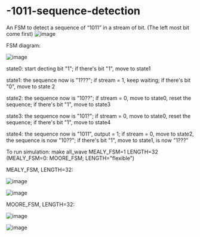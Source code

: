 # -1011-sequence-detection
An FSM to detect a sequence of “1011” in a stream of bit. (The left most bit come first)
![image](https://github.com/user-attachments/assets/7a192583-f178-4a70-9578-54961ea707c5)

FSM diagram:


![image](https://github.com/user-attachments/assets/f9fcccfc-1ed4-4262-b14f-24c10369408f)


state0: start decting bit "1"; if there's bit "1", move to state1

state1: the sequence now is "1???"; if stream = 1, keep waiting; if there's bit "0", move to state 2

state2: the sequence now is "10??"; if stream = 0, move to state0, reset the sequence; if there's bit "1", move to state3

state3: the sequence now is "101?"; if stream = 0, move to state0, reset the sequence; if there's bit "1", move to state4

state4: the sequence now is "1011", output = 1; if stream = 0, move to state2, the sequence is now "10??"; if there's bit "1", move to state1, is now "1???"

To run simulation:
make all_wave MEALY_FSM=1 LENGTH=32 (MEALY_FSM=0: MOORE_FSM; LENGTH="flexible")

MEALY_FSM, LENGTH=32:

![image](https://github.com/user-attachments/assets/c891a5db-0b64-4edf-bc1e-a794ccd3568b)

![image](https://github.com/user-attachments/assets/06912eb4-3f15-4338-8f64-808aa8b1d59a)

MOORE_FSM, LENGTH=32:

![image](https://github.com/user-attachments/assets/49c143ed-361f-4fbf-8a39-ace260cd0148)

![image](https://github.com/user-attachments/assets/6129a6be-916f-4c94-b2ee-76deee5bbff7)
